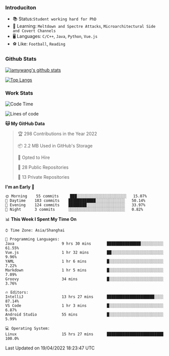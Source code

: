 ### Introduciton

- 📚 Status:`Student working hard for PhD`
- 🔎 Learning: `Meltdown and Spectre Attacks`, `Microarchitectural Side and Covert Channels`
- 🖥️ Languages: `C/C++`, `Java`, `Python`, `Vue.js`
- ⚽ Like: `Football`, `Reading`

### Github Stats

[![iamywang's github stats](https://github-readme-stats.vercel.app/api?username=iamywang&count_private=true&show_icons=true)]()

[![Top Langs](https://github-readme-stats.vercel.app/api/top-langs/?username=iamywang&layout=compact)]()

### Work Stats

<!--START_SECTION:waka-->
![Code Time](http://img.shields.io/badge/Code%20Time-273%20hrs%2017%20mins-blue)

![Lines of code](https://img.shields.io/badge/From%20Hello%20World%20I%27ve%20Written-523%20Thousand%20lines%20of%20code-blue)

**🐱 My GitHub Data** 

> 🏆 298 Contributions in the Year 2022
 > 
> 📦 2.2 MB Used in GitHub's Storage 
 > 
> 💼 Opted to Hire
 > 
> 📜 28 Public Repositories 
 > 
> 🔑 13 Private Repositories  
 > 
**I'm an Early 🐤** 

```text
🌞 Morning    55 commits     ███░░░░░░░░░░░░░░░░░░░░░░   15.07% 
🌆 Daytime    183 commits    ████████████░░░░░░░░░░░░░   50.14% 
🌃 Evening    124 commits    ████████░░░░░░░░░░░░░░░░░   33.97% 
🌙 Night      3 commits      ░░░░░░░░░░░░░░░░░░░░░░░░░   0.82%

```


📊 **This Week I Spent My Time On** 

```text
⌚︎ Time Zone: Asia/Shanghai

💬 Programming Languages: 
Java                     9 hrs 30 mins       ███████████████░░░░░░░░░░   61.55% 
Vue.js                   1 hr 32 mins        ██░░░░░░░░░░░░░░░░░░░░░░░   9.96% 
YAML                     1 hr 6 mins         █░░░░░░░░░░░░░░░░░░░░░░░░   7.22% 
Markdown                 1 hr 5 mins         █░░░░░░░░░░░░░░░░░░░░░░░░   7.09% 
Groovy                   34 mins             █░░░░░░░░░░░░░░░░░░░░░░░░   3.76%

🔥 Editors: 
IntelliJ                 13 hrs 27 mins      █████████████████████░░░░   87.14% 
VS Code                  1 hr 3 mins         █░░░░░░░░░░░░░░░░░░░░░░░░   6.87% 
Android Studio           55 mins             █░░░░░░░░░░░░░░░░░░░░░░░░   5.99%

💻 Operating System: 
Linux                    15 hrs 27 mins      █████████████████████████   100.0%

```


 Last Updated on 19/04/2022 18:23:47 UTC
<!--END_SECTION:waka-->
